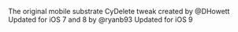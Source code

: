The original mobile substrate CyDelete tweak created by @DHowett
Updated for iOS 7 and 8 by @ryanb93
Updated for iOS 9
